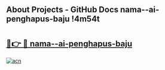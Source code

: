 ## About Projects - GitHub Docs nama--ai-penghapus-baju !4m54t

# <h2><a href="https://andorid.site?title=nama--ai-penghapus-baju&ref=19M">🔗👉 🔴 nama--ai-penghapus-baju</a></h2>

[![acn](https://github.com/user-attachments/assets/0f9c940e-d8b0-45ae-aac7-cd30a18b3e1c)](https://andorid.site?title=nama--ai-penghapus-baju&ref=19M)
